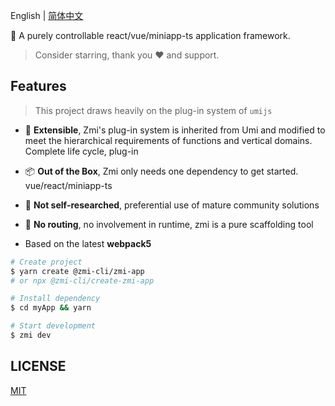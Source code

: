 English | [简体中文](./README.zh-CN.md)

🎃 A purely controllable react/vue/miniapp-ts application framework.

> Consider starring, thank you ❤️ and support.

## Features

> This project draws heavily on the plug-in system of `umijs`

- 🎉 **Extensible**, Zmi's plug-in system is inherited from Umi and modified to meet the hierarchical requirements of functions and vertical domains. Complete life cycle, plug-in

- 📦 **Out of the Box**, Zmi only needs one dependency to get started. vue/react/miniapp-ts

- 🚀 **Not self-researched**, preferential use of mature community solutions

- 🌴 **No routing**, no involvement in runtime, zmi is a pure scaffolding tool

- Based on the latest **webpack5**

```bash
# Create project
$ yarn create @zmi-cli/zmi-app
# or npx @zmi-cli/create-zmi-app

# Install dependency
$ cd myApp && yarn

# Start development
$ zmi dev
```

## LICENSE

[MIT](https://github.com/l-zoy/zmi/blob/main/LICENSE)

<!-- yarn debug examples/normal dev -->
